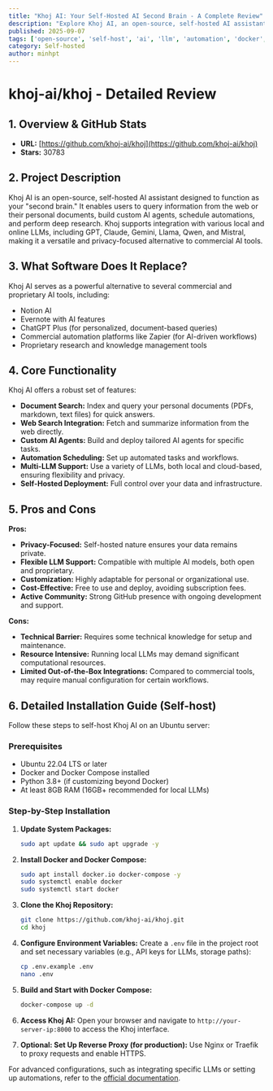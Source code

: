 ```yaml
---
title: "Khoj AI: Your Self-Hosted AI Second Brain - A Complete Review"
description: "Explore Khoj AI, an open-source, self-hosted AI assistant that acts as your second brain, offering web and document search, automation, and deep research capabilities."
published: 2025-09-07
tags: ['open-source', 'self-host', 'ai', 'llm', 'automation', 'docker', 'python', 'privacy']
category: Self-hosted
author: minhpt
---
```


# khoj-ai/khoj - Detailed Review

## 1. Overview & GitHub Stats
- **URL:** [https://github.com/khoj-ai/khoj](https://github.com/khoj-ai/khoj)
- **Stars:** 30783

## 2. Project Description
Khoj AI is an open-source, self-hosted AI assistant designed to function as your "second brain." It enables users to query information from the web or their personal documents, build custom AI agents, schedule automations, and perform deep research. Khoj supports integration with various local and online LLMs, including GPT, Claude, Gemini, Llama, Qwen, and Mistral, making it a versatile and privacy-focused alternative to commercial AI tools.

## 3. What Software Does It Replace?
Khoj AI serves as a powerful alternative to several commercial and proprietary AI tools, including:
- Notion AI
- Evernote with AI features
- ChatGPT Plus (for personalized, document-based queries)
- Commercial automation platforms like Zapier (for AI-driven workflows)
- Proprietary research and knowledge management tools

## 4. Core Functionality
Khoj AI offers a robust set of features:
- **Document Search:** Index and query your personal documents (PDFs, markdown, text files) for quick answers.
- **Web Search Integration:** Fetch and summarize information from the web directly.
- **Custom AI Agents:** Build and deploy tailored AI agents for specific tasks.
- **Automation Scheduling:** Set up automated tasks and workflows.
- **Multi-LLM Support:** Use a variety of LLMs, both local and cloud-based, ensuring flexibility and privacy.
- **Self-Hosted Deployment:** Full control over your data and infrastructure.

## 5. Pros and Cons
**Pros:**
- **Privacy-Focused:** Self-hosted nature ensures your data remains private.
- **Flexible LLM Support:** Compatible with multiple AI models, both open and proprietary.
- **Customization:** Highly adaptable for personal or organizational use.
- **Cost-Effective:** Free to use and deploy, avoiding subscription fees.
- **Active Community:** Strong GitHub presence with ongoing development and support.

**Cons:**
- **Technical Barrier:** Requires some technical knowledge for setup and maintenance.
- **Resource Intensive:** Running local LLMs may demand significant computational resources.
- **Limited Out-of-the-Box Integrations:** Compared to commercial tools, may require manual configuration for certain workflows.

## 6. Detailed Installation Guide (Self-host)
Follow these steps to self-host Khoj AI on an Ubuntu server:

### Prerequisites
- Ubuntu 22.04 LTS or later
- Docker and Docker Compose installed
- Python 3.8+ (if customizing beyond Docker)
- At least 8GB RAM (16GB+ recommended for local LLMs)

### Step-by-Step Installation
1. **Update System Packages:**
   ```bash
   sudo apt update && sudo apt upgrade -y
   ```

2. **Install Docker and Docker Compose:**
   ```bash
   sudo apt install docker.io docker-compose -y
   sudo systemctl enable docker
   sudo systemctl start docker
   ```

3. **Clone the Khoj Repository:**
   ```bash
   git clone https://github.com/khoj-ai/khoj.git
   cd khoj
   ```

4. **Configure Environment Variables:**
   Create a `.env` file in the project root and set necessary variables (e.g., API keys for LLMs, storage paths):
   ```bash
   cp .env.example .env
   nano .env
   ```

5. **Build and Start with Docker Compose:**
   ```bash
   docker-compose up -d
   ```

6. **Access Khoj AI:**
   Open your browser and navigate to `http://your-server-ip:8000` to access the Khoj interface.

7. **Optional: Set Up Reverse Proxy (for production):**
   Use Nginx or Traefik to proxy requests and enable HTTPS.

For advanced configurations, such as integrating specific LLMs or setting up automations, refer to the [official documentation](https://github.com/khoj-ai/khoj).
